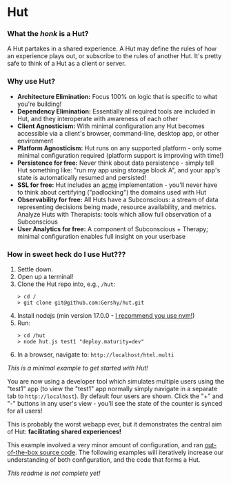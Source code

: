 # Hut

### What the *honk* is a Hut?

A Hut partakes in a shared experience. A Hut may define the rules of how an experience plays out, or subscribe to the rules of another Hut. It's pretty safe to think of a Hut as a client or server.

### Why use Hut?

- **Architecture Elimination:** Focus 100% on logic that is specific to what you're building!
- **Dependency Elimination:** Essentially all required tools are included in Hut, and they interoperate with awareness of each other
- **Client Agnosticism:** With minimal configuration any Hut becomes accessible via a client's browser, command-line, desktop app, or other environment
- **Platform Agnosticism:** Hut runs on any supported platform - only some minimal configuration required (platform support is improving with time!)
- **Persistence for free:** Never think about data persistence - simply tell Hut something like: "run my app using storage block A", and your app's state is automatically resumed and persisted!
- **SSL for free:** Hut includes an [acme](https://letsencrypt.org/2019/03/11/acme-protocol-ietf-standard.html) implementation - you'll never have to think about certifying ("padlocking") the domains used with Hut
- **Observability for free:** All Huts have a Subconscious: a stream of data representing decisions being made, resource availability, and metrics. Analyze Huts with Therapists: tools which allow full observation of a Subconscious
- **User Analytics for free:** A component of Subconscious + Therapy; minimal configuration enables full insight on your userbase

### How in sweet heck do I use Hut???

1. Settle down.
2. Open up a terminal!
3. Clone the Hut repo into, e.g., `/hut`:
    ```
    > cd /
    > git clone git@github.com:Gershy/hut.git
    ```
4. Install nodejs (min version 17.0.0 - [I recommend you use nvm!](https://heynode.com/tutorial/install-nodejs-locally-nvm/))
5. Run:
    ```
    > cd /hut
    > node hut.js test1 "deploy.maturity=dev"
    ```
6. In a browser, navigate to: `http://localhost/html.multi`

<!-- `````` -->

*This is a minimal example to get started with Hut!*

You are now using a developer tool which simulates multiple users using
the "test1" app (to view the "test1" app normally simply navigate in a
separate tab to `http://localhost`). By default four users are shown.
Click the "+" and "-" buttons in any user's view - you'll see the state
of the counter is synced for all users!

This is probably the worst webapp ever, but it demonstrates the central aim of Hut: **facilitating shared experiences!**

This example involved a very minor amount of configuration, and ran [out-of-the-box source code](room/internal/test1/test1.js). The following examples will iteratively increase our understanding of both configuration, and the code that forms a Hut.

*This readme is not complete yet!*
